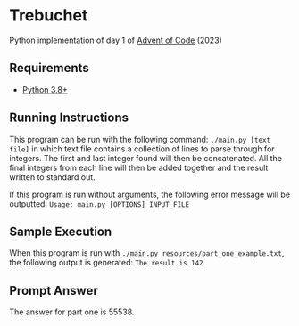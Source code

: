 # Trebuchet
Python implementation of day 1 of [Advent of Code](https://adventofcode.com/2023/day/1) (2023)

## Requirements
* [Python 3.8+](https://www.python.org/)

## Running Instructions
This program can be run with the following command: `./main.py [text file]` in which text file contains
a collection of lines to parse through for integers. The first and last integer found will then be
concatenated. All the final integers from each line will then be added together and the result
written to standard out. 

If this program is run without arguments, the following error message will be outputted: 
`Usage: main.py [OPTIONS] INPUT_FILE`

## Sample Execution
When this program is run with `./main.py resources/part_one_example.txt`, the following
output is generated:
`The result is 142`

## Prompt Answer
The answer for part one is 55538.
